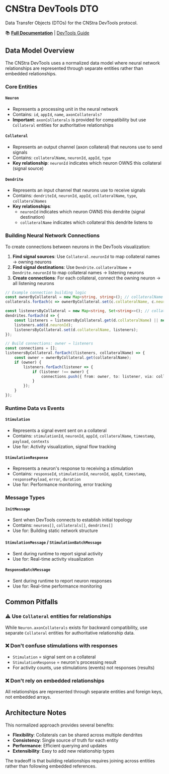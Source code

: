# CNStra DevTools DTO

Data Transfer Objects (DTOs) for the CNStra DevTools protocol.

📚 **[Full Documentation](https://cnstra.org/)** | [DevTools Guide](https://cnstra.org/docs/examples/devtools)

## Data Model Overview

The CNStra DevTools uses a normalized data model where neural network relationships are represented through separate entities rather than embedded relationships.

### Core Entities

#### `Neuron`
- Represents a processing unit in the neural network
- Contains: `id`, `appId`, `name`, `axonCollaterals?`
- **Important**: `axonCollaterals` is provided for compatibility but use `Collateral` entities for authoritative relationships

#### `Collateral`
- Represents an output channel (axon collateral) that neurons use to send signals
- Contains: `collateralName`, `neuronId`, `appId`, `type`
- **Key relationship**: `neuronId` indicates which neuron OWNS this collateral (signal source)

#### `Dendrite`
- Represents an input channel that neurons use to receive signals
- Contains: `dendriteId`, `neuronId`, `appId`, `collateralName`, `type`, `collateralNames`
- **Key relationships**:
  - `neuronId` indicates which neuron OWNS this dendrite (signal destination)
  - `collateralName` indicates which collateral this dendrite listens to

### Building Neural Network Connections

To create connections between neurons in the DevTools visualization:

1. **Find signal sources**: Use `Collateral.neuronId` to map collateral names → owning neurons
2. **Find signal destinations**: Use `Dendrite.collateralName` + `Dendrite.neuronId` to map collateral names → listening neurons
3. **Create connections**: For each collateral, connect the owning neuron → all listening neurons

```typescript
// Example connection building logic
const ownerByCollateral = new Map<string, string>(); // collateralName -> owner neuronId
collaterals.forEach(c => ownerByCollateral.set(c.collateralName, c.neuronId));

const listenersByCollateral = new Map<string, Set<string>>(); // collateralName -> listener neuronIds
dendrites.forEach(d => {
    const listeners = listenersByCollateral.get(d.collateralName) || new Set();
    listeners.add(d.neuronId);
    listenersByCollateral.set(d.collateralName, listeners);
});

// Build connections: owner → listeners
const connections = [];
listenersByCollateral.forEach((listeners, collateralName) => {
    const owner = ownerByCollateral.get(collateralName);
    if (owner) {
        listeners.forEach(listener => {
            if (listener !== owner) {
                connections.push({ from: owner, to: listener, via: collateralName });
            }
        });
    }
});
```

### Runtime Data vs Events

#### `Stimulation`
- Represents a signal event sent on a collateral
- Contains: `stimulationId`, `neuronId`, `appId`, `collateralName`, `timestamp`, `payload`, `contexts`
- Use for: Activity visualization, signal flow tracking

#### `StimulationResponse`
- Represents a neuron's response to receiving a stimulation
- Contains: `responseId`, `stimulationId`, `neuronId`, `appId`, `timestamp`, `responsePayload`, `error`, `duration`
- Use for: Performance monitoring, error tracking

### Message Types

#### `InitMessage`
- Sent when DevTools connects to establish initial topology
- Contains: `neurons[]`, `collaterals[]`, `dendrites[]`
- Use for: Building static network structure

#### `StimulationMessage` / `StimulationBatchMessage`
- Sent during runtime to report signal activity
- Use for: Real-time activity visualization

#### `ResponseBatchMessage`
- Sent during runtime to report neuron responses
- Use for: Real-time performance monitoring

## Common Pitfalls

### ⚠️  Use `Collateral` entities for relationships
While `Neuron.axonCollaterals` exists for backward compatibility, use separate `Collateral` entities for authoritative relationship data.

### ❌ Don't confuse stimulations with responses
- `Stimulation` = signal sent on a collateral
- `StimulationResponse` = neuron's processing result
- For activity counts, use stimulations (events) not responses (results)

### ❌ Don't rely on embedded relationships
All relationships are represented through separate entities and foreign keys, not embedded arrays.

## Architecture Notes

This normalized approach provides several benefits:
- **Flexibility**: Collaterals can be shared across multiple dendrites
- **Consistency**: Single source of truth for each entity
- **Performance**: Efficient querying and updates
- **Extensibility**: Easy to add new relationship types

The tradeoff is that building relationships requires joining across entities rather than following embedded references.
